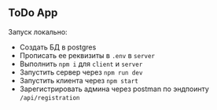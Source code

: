 ## ToDo App

Запуск локально:

- Создать БД в postgres
- Прописать ее реквизиты в `.env` в `server`
- Выполнить `npm i` для `client` и `server`
- Запустить сервер через `npm run dev`
- Запустить клиента через `npm start`
- Зарегистрировать админа через postman по эндпоинту `/api/registration`
